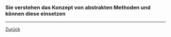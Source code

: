 ### Sie verstehen das Konzept von abstrakten Methoden und können diese einsetzen

---

[Zurück](100vererbung.md)


